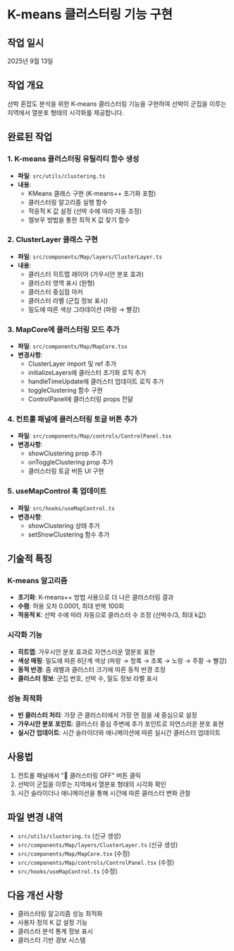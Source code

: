# K-means 클러스터링 기능 구현

## 작업 일시
2025년 9월 13일

## 작업 개요
선박 혼잡도 분석을 위한 K-means 클러스터링 기능을 구현하여 선박이 군집을 이루는 지역에서 열분포 형태의 시각화를 제공합니다.

## 완료된 작업

### 1. K-means 클러스터링 유틸리티 함수 생성
- **파일**: `src/utils/clustering.ts`
- **내용**:
  - KMeans 클래스 구현 (K-means++ 초기화 포함)
  - 클러스터링 알고리즘 실행 함수
  - 적응적 K 값 설정 (선박 수에 따라 자동 조정)
  - 엘보우 방법을 통한 최적 K 값 찾기 함수

### 2. ClusterLayer 클래스 구현
- **파일**: `src/components/Map/layers/ClusterLayer.ts`
- **내용**:
  - 클러스터 히트맵 레이어 (가우시안 분포 효과)
  - 클러스터 영역 표시 (원형)
  - 클러스터 중심점 마커
  - 클러스터 라벨 (군집 정보 표시)
  - 밀도에 따른 색상 그라데이션 (파랑 → 빨강)

### 3. MapCore에 클러스터링 모드 추가
- **파일**: `src/components/Map/MapCore.tsx`
- **변경사항**:
  - ClusterLayer import 및 ref 추가
  - initializeLayers에 클러스터 초기화 로직 추가
  - handleTimeUpdate에 클러스터 업데이트 로직 추가
  - toggleClustering 함수 구현
  - ControlPanel에 클러스터링 props 전달

### 4. 컨트롤 패널에 클러스터링 토글 버튼 추가
- **파일**: `src/components/Map/controls/ControlPanel.tsx`
- **변경사항**:
  - showClustering prop 추가
  - onToggleClustering prop 추가
  - 클러스터링 토글 버튼 UI 구현

### 5. useMapControl 훅 업데이트
- **파일**: `src/hooks/useMapControl.ts`
- **변경사항**:
  - showClustering 상태 추가
  - setShowClustering 함수 추가

## 기술적 특징

### K-means 알고리즘
- **초기화**: K-means++ 방법 사용으로 더 나은 클러스터링 결과
- **수렴**: 허용 오차 0.0001, 최대 반복 100회
- **적응적 K**: 선박 수에 따라 자동으로 클러스터 수 조정 (선박수/3, 최대 k값)

### 시각화 기능
- **히트맵**: 가우시안 분포 효과로 자연스러운 열분포 표현
- **색상 매핑**: 밀도에 따른 6단계 색상 (파랑 → 청록 → 초록 → 노랑 → 주황 → 빨강)
- **동적 반경**: 줌 레벨과 클러스터 크기에 따른 동적 반경 조정
- **클러스터 정보**: 군집 번호, 선박 수, 밀도 정보 라벨 표시

### 성능 최적화
- **빈 클러스터 처리**: 가장 큰 클러스터에서 가장 먼 점을 새 중심으로 설정
- **가우시안 분포 포인트**: 클러스터 중심 주변에 추가 포인트로 자연스러운 분포 표현
- **실시간 업데이트**: 시간 슬라이더와 애니메이션에 따른 실시간 클러스터 업데이트

## 사용법
1. 컨트롤 패널에서 "🧮 클러스터링 OFF" 버튼 클릭
2. 선박이 군집을 이루는 지역에서 열분포 형태의 시각화 확인
3. 시간 슬라이더나 애니메이션을 통해 시간에 따른 클러스터 변화 관찰

## 파일 변경 내역
- `src/utils/clustering.ts` (신규 생성)
- `src/components/Map/layers/ClusterLayer.ts` (신규 생성)
- `src/components/Map/MapCore.tsx` (수정)
- `src/components/Map/controls/ControlPanel.tsx` (수정)
- `src/hooks/useMapControl.ts` (수정)

## 다음 개선 사항
- 클러스터링 알고리즘 성능 최적화
- 사용자 정의 K 값 설정 기능
- 클러스터 분석 통계 정보 표시
- 클러스터 기반 경보 시스템